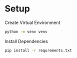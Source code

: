 # Setup
Create Virtual Environment
```bash
python -m venv venv
```

Install Dependencies
```bash
pip install -r requrements.txt
```